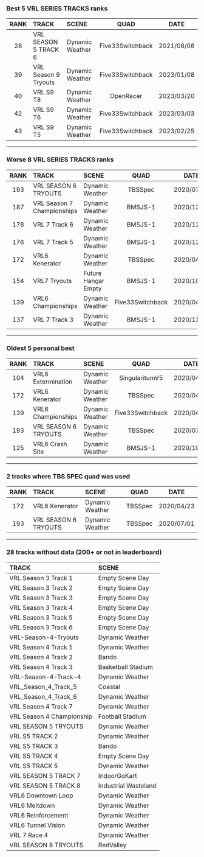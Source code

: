 ### Best 5 VRL SERIES TRACKS ranks
|RANK|TRACK|SCENE|QUAD|DATE|
|:---:|:---|:---|:---:|:---:|
|28|VRL SEASON 5 TRACK 6|Dynamic Weather|Five33Switchback|2021/08/08|
|39|VRL Season 9 Tryouts|Dynamic Weather|Five33Switchback|2023/01/08|
|40|VRL S9 T8|Dynamic Weather|OpenRacer|2023/03/20|
|42|VRL S9 T6|Dynamic Weather|Five33Switchback|2023/03/03|
|43|VRL S9 T5|Dynamic Weather|Five33Switchback|2023/02/25|
---
### Worse 8 VRL SERIES TRACKS ranks
|RANK|TRACK|SCENE|QUAD|DATE|
|:---:|:---|:---|:---:|:---:|
|193|VRL SEASON 6 TRYOUTS|Dynamic Weather|TBSSpec|2020/07/01|
|187|VRL Season 7 Championships|Dynamic Weather|BMSJS-1|2020/12/28|
|178|VRL 7 Track 6|Dynamic Weather|BMSJS-1|2020/12/18|
|176|VRL 7 Track 5|Dynamic Weather|BMSJS-1|2020/12/18|
|172|VRL6 Kenerator|Dynamic Weather|TBSSpec|2020/04/23|
|154|VRL7 Tryouts|Future Hangar Empty|BMSJS-1|2020/10/25|
|139|VRL6 Championships|Dynamic Weather|Five33Switchback|2020/04/30|
|137|VRL 7 Track 3|Dynamic Weather|BMSJS-1|2020/11/17|
---
### Oldest 5 personal best
|RANK|TRACK|SCENE|QUAD|DATE|
|:---:|:---|:---|:---:|:---:|
|104|VRL6 Extermination|Dynamic Weather|SingularitumV5|2020/04/14|
|172|VRL6 Kenerator|Dynamic Weather|TBSSpec|2020/04/23|
|139|VRL6 Championships|Dynamic Weather|Five33Switchback|2020/04/30|
|193|VRL SEASON 6 TRYOUTS|Dynamic Weather|TBSSpec|2020/07/01|
|125|VRL6 Crash Site|Dynamic Weather|BMSJS-1|2020/10/04|
---
### 2 tracks where TBS SPEC quad was used
|RANK|TRACK|SCENE|QUAD|DATE|
|:---:|:---|:---|:---:|:---:|
|172|VRL6 Kenerator|Dynamic Weather|TBSSpec|2020/04/23|
|193|VRL SEASON 6 TRYOUTS|Dynamic Weather|TBSSpec|2020/07/01|
---
### 28 tracks without data (200+ or not in leaderboard)
|TRACK|SCENE|
|:---|:---|
|VRL Season 3 Track 1|Empty Scene Day|
|VRL Season 3 Track 2|Empty Scene Day|
|VRL Season 3 Track 3|Empty Scene Day|
|VRL Season 3 Track 4|Empty Scene Day|
|VRL Season 3 Track 5|Empty Scene Day|
|VRL Season 3 Track 6|Empty Scene Day|
|VRL-Season-4-Tryouts|Dynamic Weather|
|VRL Season 4 Track 1|Dynamic Weather|
|VRL Season 4 Track 2|Bando|
|VRL Season 4 Track 3|Basketball Stadium|
|VRL-Season-4-Track-4|Dynamic Weather|
|VRL_Season_4_Track_5|Coastal|
|VRL_Season_4_Track_6|Dynamic Weather|
|VRL Season 4 Track 7|Dynamic Weather|
|VRL Season 4 Championship|Football Stadium|
|VRL SEASON 5 TRYOUTS|Dynamic Weather|
|VRL S5 TRACK 2|Dynamic Weather|
|VRL S5 TRACK 3|Bando|
|VRL S5 TRACK 4|Empty Scene Day|
|VRL S5 TRACK 5|Dynamic Weather|
|VRL SEASON 5 TRACK 7|IndoorGoKart|
|VRL SEASON 5 TRACK 8|Industrial Wasteland|
|VRL6 Downtown Loop|Dynamic Weather|
|VRL6 Meltdown|Dynamic Weather|
|VRL6 Reinforcement|Dynamic Weather|
|VRL6 Tunnel Vision|Dynamic Weather|
|VRL 7 Race 4|Dynamic Weather|
|VRL SEASON 8 TRYOUTS|RedValley|
